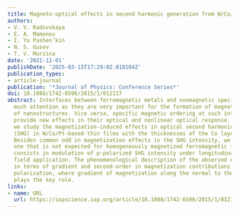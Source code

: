 ```yaml
---
title: Magneto-optical effects in second harmonic generation from W/Co/Pt nanofilms
authors:
- V. V. Radovskaya
- E. A. Mamonov
- I. Yu Pashen’kin
- N. S. Gusev
- T. V. Murzina
date: '2021-11-01'
publishDate: '2025-03-15T17:29:02.018104Z'
publication_types:
- article-journal
publication: '*Journal of Physics: Conference Series*'
doi: 10.1088/1742-6596/2015/1/012117
abstract: Interfaces between ferromagnetic metals and nonmagnetic specimen attract
  much attention as they are very important for the formation of magnetic properties
  of nanostructures. Vice versa, specific magnetic ordering at such interfaces may
  provide new effects in their optical and nonlinear optical response. In this work
  we study the magnetization-induced effects in optical second harmonic generation
  (SHG) in W/Co/Pt-based thin films with the thicknesses of the Co layer of 2-10 nm.
  Besides common odd in magnetization effects in the SHG intensity, we observe additional
  one that is not expected for homogeneously magnetized ferromagnetic films, which
  consists in modulation of p-polarized SHG intensity under longitudinal magnetic
  field application. The phenomenological description of the observed effect is performed
  in terms of gradient and second-order in magnetization contributions to the SHG
  polarization, where gradient of magnetization along the normal to the structure
  plays the key role.
links:
- name: URL
  url: https://iopscience.iop.org/article/10.1088/1742-6596/2015/1/012117
---
```


